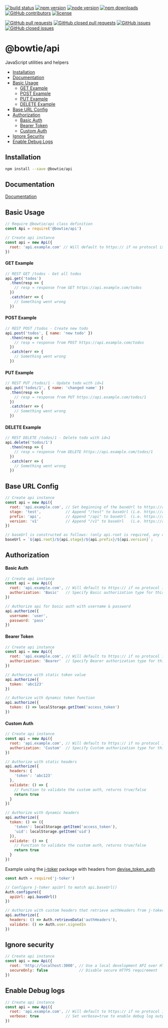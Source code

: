 [![build status](https://img.shields.io/travis/bowtie-co/node-api.svg?style=flat-square)](https://travis-ci.org/bowtie-co/node-api)
[![npm version](https://img.shields.io/npm/v/@bowtie/api.svg?style=flat-square)](https://www.npmjs.com/package/@bowtie/api)
[![node version](https://img.shields.io/node/v/@bowtie/api.svg?style=flat-square)](https://nodejs.org)
[![npm downloads](https://img.shields.io/npm/dt/@bowtie/api.svg?style=flat-square)](https://www.npmjs.com/package/@bowtie/api)
[![GitHub contributors](https://img.shields.io/github/contributors/bowtie-co/node-api.svg?style=flat-square)](https://github.com/bowtie-co/node-api/graphs/contributors)
[![license](https://img.shields.io/npm/l/@bowtie/api.svg?style=flat-square)](https://github.com/bowtie-co/node-api/blob/master/LICENSE)

[![GitHub pull requests](https://img.shields.io/github/issues-pr/bowtie-co/node-api.svg?style=flat-square)](https://github.com/bowtie-co/node-api/pulls)
[![GitHub closed pull requests](https://img.shields.io/github/issues-pr-closed/bowtie-co/node-api.svg?style=flat-square)](https://github.com/bowtie-co/node-api/pulls?utf8=%E2%9C%93&q=is%3Apr+is%3Aclosed+)
[![GitHub issues](https://img.shields.io/github/issues/bowtie-co/node-api.svg?style=flat-square)](https://github.com/bowtie-co/node-api/issues)
[![GitHub closed issues](https://img.shields.io/github/issues-closed/bowtie-co/node-api.svg?style=flat-square)](https://github.com/bowtie-co/node-api/issues?utf8=%E2%9C%93&q=is%3Aissue+is%3Aclosed+)

# @bowtie/api
JavaScript utilities and helpers

- [Installation](#installation)
- [Documentation](#documentation)
- [Basic Usage](#basic-usage)
  - [GET Example](#get-example)
  - [POST Example](#post-example)
  - [PUT Example](#put-example)
  - [DELETE Example](#delete-example)
- [Base URL Config](#base-url-config)
- [Authorization](#authorization)
  - [Basic Auth](#basic-auth)
  - [Bearer Token](#bearer-token)
  - [Custom Auth](#custom-auth)
- [Ignore Security](#ignore-security)
- [Enable Debug Logs](#enable-debug-logs)

## Installation

```bash
npm install --save @bowtie/api
```

## Documentation

[Documentation](https://bowtie-co.github.io/node-api)

## Basic Usage

```javascript
// Require @bowtie/api class definition
const Api = require('@bowtie/api')

// Create api instance
const api = new Api({
  root: 'api.example.com' // Will default to https:// if no protocol is provided here
})
```

#### GET Example

```javascript
// REST GET /todos - Get all todos
api.get('todos')
  .then(resp => {
    // resp = response from GET https://api.example.com/todos
  })
  .catch(err => {
    // Something went wrong
  })
```

#### POST Example

```javascript
// REST POST /todos - Create new todo
api.post('todos', { name: 'new todo' })
  .then(resp => {
    // resp = response from POST https://api.example.com/todos
  })
  .catch(err => {
    // Something went wrong
  })
```

#### PUT Example

```javascript
// REST PUT /todos/1 - Update todo with id=1
api.put('todos/1', { name: 'changed name' })
  .then(resp => {
    // resp = response from PUT https://api.example.com/todos/1
  })
  .catch(err => {
    // Something went wrong
  })
```

#### DELETE Example

```javascript
// REST DELETE /todos/1 - Delete todo with id=1
api.delete('todos/1')
  .then(resp => {
    // resp = response from DELETE https://api.example.com/todos/1
  })
  .catch(err => {
    // Something went wrong
  })
```

## Base URL Config

```javascript
// Create api instance
const api = new Api({
  root: 'api.example.com', // Set beginning of the baseUrl to https://api.example.com
  stage: 'test',           // Append "/test" to baseUrl (i.e. https://api.example.com/test)
  prefix: 'api',           // Append "/api" to baseUrl  (i.e. https://api.example.com/test/api)
  version: 'v1'            // Append "/v1" to baseUrl   (i.e. https://api.example.com/test/api/v1)
})

// baseUrl is constructed as follows: (only api.root is required, any combination of stage/prefix/version is allowed)
baseUrl = `${api.root}/${api.stage}/${api.prefix}/${api.version}`;
```

## Authorization

#### Basic Auth

```javascript
// Create api instance
const api = new Api({
  root: 'api.example.com', // Will default to https:// if no protocol is provided here
  authorization: 'Basic'   // Specify Basic authorization type for this api
})

// Authorize api for basic auth with username & password
api.authorize({
  username: 'user',
  password: 'pass'
})
```

#### Bearer Token

```javascript
// Create api instance
const api = new Api({
  root: 'api.example.com', // Will default to https:// if no protocol is provided here
  authorization: 'Bearer'  // Specify Bearer authorization type for this api
})

// Authorize with static token value
api.authorize({
  token: 'abc123'
})

// Authorize with dynamic token function
api.authorize({
  token: () => localStorage.getItem('access_token')
})
```

#### Custom Auth

```javascript
// Create api instance
const api = new Api({
  root: 'api.example.com', // Will default to https:// if no protocol is provided here
  authorization: 'Custom'  // Specify Custom authorization type for this api
})

// Authorize with static headers
api.authorize({
  headers: {
    'token': 'abc123'
  },
  validate: () => {
    // Function to validate the custom auth, returns true/false
    return true
  }
})

// Authorize with dynamic headers
api.authorize({
  token: () => ({
    'token': localStorage.getItem('access_token'),
    'uid': localStorage.getItem('uid')
  }),
  validate: () => {
    // Function to validate the custom auth, returns true/false
    return true
  }
})
```

Example using the [j-toker](https://github.com/lynndylanhurley/j-toker) package with headers from [devise_token_auth](https://github.com/lynndylanhurley/devise_token_auth)

```javascript
const Auth = require('j-toker')

// Configure j-toker apiUrl to match api.baseUrl()
Auth.configure({
  apiUrl: api.baseUrl()
})

// Authorize with custom headers that retrieve authHeaders from j-toker "Auth" instance
api.authorize({
  headers: () => Auth.retrieveData('authHeaders'),
  validate: () => Auth.user.signedIn
})
```

## Ignore security

```javascript
// Create api instance
const api = new Api({
  root: 'http://localhost:3000', // Use a local development API over HTTP (not secure HTTPS)
  secureOnly: false              // Disable secure HTTPS requirement
})
```

## Enable Debug logs

```javascript
// Create api instance
const api = new Api({
  root: 'api.example.com', // Will default to https:// if no protocol is provided here
  verbose: true            // Set verbose=true to enable debug log output
})
```
